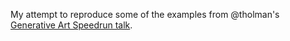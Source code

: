 My attempt to reproduce some of the examples from
@tholman's [Generative Art Speedrun talk](https://www.youtube.com/watch?v=4Se0_w0ISYk).
